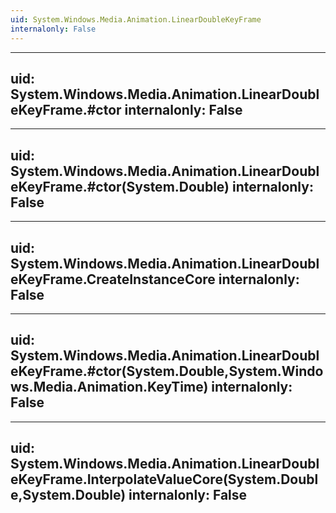```yaml
---
uid: System.Windows.Media.Animation.LinearDoubleKeyFrame
internalonly: False
---
```


---
uid: System.Windows.Media.Animation.LinearDoubleKeyFrame.#ctor
internalonly: False
---

---
uid: System.Windows.Media.Animation.LinearDoubleKeyFrame.#ctor(System.Double)
internalonly: False
---

---
uid: System.Windows.Media.Animation.LinearDoubleKeyFrame.CreateInstanceCore
internalonly: False
---

---
uid: System.Windows.Media.Animation.LinearDoubleKeyFrame.#ctor(System.Double,System.Windows.Media.Animation.KeyTime)
internalonly: False
---

---
uid: System.Windows.Media.Animation.LinearDoubleKeyFrame.InterpolateValueCore(System.Double,System.Double)
internalonly: False
---
